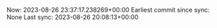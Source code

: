 Now: 2023-08-26 23:37:17.238269+00:00 Earliest commit since sync: None Last sync: 2023-08-26 20:08:13+00:00
